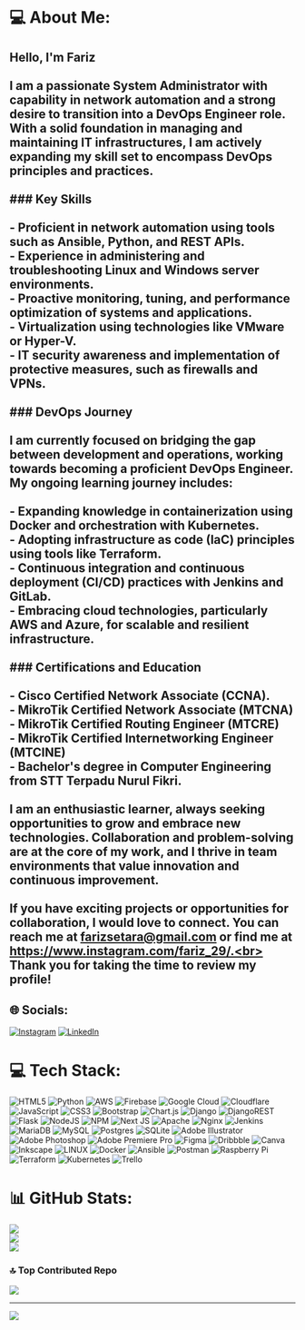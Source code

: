 # 💻 About Me:
## Hello, I'm Fariz<br><br>I am a passionate System Administrator with capability in network automation and a strong desire to transition into a DevOps Engineer role. With a solid foundation in managing and maintaining IT infrastructures, I am actively expanding my skill set to encompass DevOps principles and practices.<br><br>### Key Skills<br><br>- Proficient in network automation using tools such as Ansible, Python, and REST APIs.<br>- Experience in administering and troubleshooting Linux and Windows server environments.<br>- Proactive monitoring, tuning, and performance optimization of systems and applications.<br>- Virtualization using technologies like VMware or Hyper-V.<br>- IT security awareness and implementation of protective measures, such as firewalls and VPNs.<br><br>### DevOps Journey<br><br>I am currently focused on bridging the gap between development and operations, working towards becoming a proficient DevOps Engineer. My ongoing learning journey includes:<br><br>- Expanding knowledge in containerization using Docker and orchestration with Kubernetes.<br>- Adopting infrastructure as code (IaC) principles using tools like Terraform.<br>- Continuous integration and continuous deployment (CI/CD) practices with Jenkins and GitLab.<br>- Embracing cloud technologies, particularly AWS and Azure, for scalable and resilient infrastructure.<br><br>### Certifications and Education<br><br>- Cisco Certified Network Associate (CCNA).<br>- MikroTik Certified Network Associate (MTCNA)<br>- MikroTik Certified Routing Engineer (MTCRE)<br>- MikroTik Certified Internetworking Engineer (MTCINE)<br>- Bachelor's degree in Computer Engineering from STT Terpadu Nurul Fikri.<br><br>I am an enthusiastic learner, always seeking opportunities to grow and embrace new technologies. Collaboration and problem-solving are at the core of my work, and I thrive in team environments that value innovation and continuous improvement.<br><br>If you have exciting projects or opportunities for collaboration, I would love to connect. You can reach me at farizsetara@gmail.com or find me at https://www.instagram.com/fariz_29/.<br><br>Thank you for taking the time to review my profile!<br>


## 🌐 Socials:
[![Instagram](https://img.shields.io/badge/Instagram-%23E4405F.svg?logo=Instagram&logoColor=white)](https://instagram.com/fariz_29) [![LinkedIn](https://img.shields.io/badge/LinkedIn-%230077B5.svg?logo=linkedin&logoColor=white)](https://linkedin.com/in/linkedin.com/in/fariz-3b3977167) 

# 💻 Tech Stack:
![HTML5](https://img.shields.io/badge/html5-%23E34F26.svg?style=for-the-badge&logo=html5&logoColor=white) ![Python](https://img.shields.io/badge/python-3670A0?style=for-the-badge&logo=python&logoColor=ffdd54) ![AWS](https://img.shields.io/badge/AWS-%23FF9900.svg?style=for-the-badge&logo=amazon-aws&logoColor=white) ![Firebase](https://img.shields.io/badge/firebase-%23039BE5.svg?style=for-the-badge&logo=firebase) ![Google Cloud](https://img.shields.io/badge/Google%20Cloud-%234285F4.svg?style=for-the-badge&logo=google-cloud&logoColor=white) ![Cloudflare](https://img.shields.io/badge/Cloudflare-F38020?style=for-the-badge&logo=Cloudflare&logoColor=white) ![JavaScript](https://img.shields.io/badge/javascript-%23323330.svg?style=for-the-badge&logo=javascript&logoColor=%23F7DF1E) ![CSS3](https://img.shields.io/badge/css3-%231572B6.svg?style=for-the-badge&logo=css3&logoColor=white) ![Bootstrap](https://img.shields.io/badge/bootstrap-%23563D7C.svg?style=for-the-badge&logo=bootstrap&logoColor=white) ![Chart.js](https://img.shields.io/badge/chart.js-F5788D.svg?style=for-the-badge&logo=chart.js&logoColor=white) ![Django](https://img.shields.io/badge/django-%23092E20.svg?style=for-the-badge&logo=django&logoColor=white) ![DjangoREST](https://img.shields.io/badge/DJANGO-REST-ff1709?style=for-the-badge&logo=django&logoColor=white&color=ff1709&labelColor=gray) ![Flask](https://img.shields.io/badge/flask-%23000.svg?style=for-the-badge&logo=flask&logoColor=white) ![NodeJS](https://img.shields.io/badge/node.js-6DA55F?style=for-the-badge&logo=node.js&logoColor=white) ![NPM](https://img.shields.io/badge/NPM-%23000000.svg?style=for-the-badge&logo=npm&logoColor=white) ![Next JS](https://img.shields.io/badge/Next-black?style=for-the-badge&logo=next.js&logoColor=white) ![Apache](https://img.shields.io/badge/apache-%23D42029.svg?style=for-the-badge&logo=apache&logoColor=white) ![Nginx](https://img.shields.io/badge/nginx-%23009639.svg?style=for-the-badge&logo=nginx&logoColor=white) ![Jenkins](https://img.shields.io/badge/jenkins-%232C5263.svg?style=for-the-badge&logo=jenkins&logoColor=white) ![MariaDB](https://img.shields.io/badge/MariaDB-003545?style=for-the-badge&logo=mariadb&logoColor=white) ![MySQL](https://img.shields.io/badge/mysql-%2300f.svg?style=for-the-badge&logo=mysql&logoColor=white) ![Postgres](https://img.shields.io/badge/postgres-%23316192.svg?style=for-the-badge&logo=postgresql&logoColor=white) ![SQLite](https://img.shields.io/badge/sqlite-%2307405e.svg?style=for-the-badge&logo=sqlite&logoColor=white) ![Adobe Illustrator](https://img.shields.io/badge/adobeillustrator-%23FF9A00.svg?style=for-the-badge&logo=adobeillustrator&logoColor=white) ![Adobe Photoshop](https://img.shields.io/badge/adobephotoshop-%2331A8FF.svg?style=for-the-badge&logo=adobephotoshop&logoColor=white) ![Adobe Premiere Pro](https://img.shields.io/badge/Adobe%20Premiere%20Pro-9999FF.svg?style=for-the-badge&logo=Adobe%20Premiere%20Pro&logoColor=white) 	![Figma](https://img.shields.io/badge/figma-%23F24E1E.svg?style=for-the-badge&logo=figma&logoColor=white) ![Dribbble](https://img.shields.io/badge/Dribbble-EA4C89?style=for-the-badge&logo=dribbble&logoColor=white) ![Canva](https://img.shields.io/badge/Canva-%2300C4CC.svg?style=for-the-badge&logo=Canva&logoColor=white) ![Inkscape](https://img.shields.io/badge/Inkscape-e0e0e0?style=for-the-badge&logo=inkscape&logoColor=080A13) ![LINUX](https://img.shields.io/badge/Linux-FCC624?style=for-the-badge&logo=linux&logoColor=black) ![Docker](https://img.shields.io/badge/docker-%230db7ed.svg?style=for-the-badge&logo=docker&logoColor=white) ![Ansible](https://img.shields.io/badge/ansible-%231A1918.svg?style=for-the-badge&logo=ansible&logoColor=white) ![Postman](https://img.shields.io/badge/Postman-FF6C37?style=for-the-badge&logo=postman&logoColor=white) ![Raspberry Pi](https://img.shields.io/badge/-RaspberryPi-C51A4A?style=for-the-badge&logo=Raspberry-Pi) ![Terraform](https://img.shields.io/badge/terraform-%235835CC.svg?style=for-the-badge&logo=terraform&logoColor=white) ![Kubernetes](https://img.shields.io/badge/kubernetes-%23326ce5.svg?style=for-the-badge&logo=kubernetes&logoColor=white) ![Trello](https://img.shields.io/badge/Trello-%23026AA7.svg?style=for-the-badge&logo=Trello&logoColor=white)
# 📊 GitHub Stats:
![](https://github-readme-stats.vercel.app/api?username=toor404&theme=dark&hide_border=false&include_all_commits=false&count_private=false)<br/>
![](https://github-readme-streak-stats.herokuapp.com/?user=toor404&theme=dark&hide_border=false)<br/>
![](https://github-readme-stats.vercel.app/api/top-langs/?username=toor404&theme=dark&hide_border=false&include_all_commits=false&count_private=false&layout=compact)

### 🔝 Top Contributed Repo
![](https://github-contributor-stats.vercel.app/api?username=toor404&limit=5&theme=dark&combine_all_yearly_contributions=true)

---
[![](https://visitcount.itsvg.in/api?id=toor404&icon=0&color=0)](https://visitcount.itsvg.in)

<!-- Proudly created with GPRM ( https://gprm.itsvg.in ) -->
